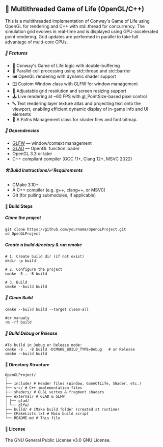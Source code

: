 ## 🧬 Multithreaded Game of Life (OpenGL/C++)

This is a multithreaded implementation of Conway's Game of Life using OpenGL for rendering and C++ with std::thread for concurrency. The simulation grid evolves in real-time and is displayed using GPU-accelerated point rendering. Grid updates are performed in parallel to take full advantage of multi-core CPUs.

##### 🚀 Features

- 🔄 Conway's Game of Life logic with double-buffering
- 🧵 Parallel cell processing using std::thread and std::barrier
- 🖼️ OpenGL rendering with dynamic shader support
- 🪟 Custom Window class with GLFW for window management
- 🧱 Adjustable grid resolution and screen resizing support
- 🕹️ Live rendering at ~60 FPS with gl_PointSize-based pixel control
- 🔤 Text rendering layer texture atlas and projecting text onto the viewport, enabling efficient dynamic display of in-game info and UI elements
- 🧩 A Paths Management class for shader files and font bitmap.

##### 🧰 Dependencies

- [GLFW](https://www.glfw.org/) — window/context management
- [GLAD](https://glad.dav1d.de/) — OpenGL function loader
- OpenGL 3.3 or later
- C++ compliant compiler (GCC 11+, Clang 12+, MSVC 2022)

##### 🛠️ Build Instructions/✅ Requirements

- CMake 3.10+
- A C++ compiler (e.g. g++, clang++, or MSVC)
- Git (for pulling submodules, if applicable)

#### 🧾 Build Steps

##### Clone the project

    git clone https://github.com/yourname/OpenGLProject.git
    cd OpenGLProject

##### Create a build directory & run cmake

    # 1. Create build dir (if not exist)
    mkdir -p build

    # 2. Configure the project
    cmake -S . -B build

    # 3. Build
    cmake --build build

##### 🔄 Clean Build

    cmake --build build --target clean-all

    #or manualy
    rm -rf build

##### 🐛 Build Debug or Release

    #To build in Debug or Release mode:
    cmake -S . -B build -DCMAKE_BUILD_TYPE=Debug   # or Release
    cmake --build build

#### 📁 Directory Structure

    OpenGLProject/
    │
    ├── include/ # Header files (Window, GameOfLife, Shader, etc.)
    ├── src/ # C++ implementation files
    ├── shaders/ # GLSL vertex & fragment shaders
    ├── external/ # GLAD & GLFW
    │ ├── glad/
    │ └── glfw/
    ├── build/ # CMake build folder (created at runtime)
    ├── CMakeLists.txt # Main build script
    └── README.md # This file

#### 📜 License

The GNU General Public License v3.0 GNU License.

